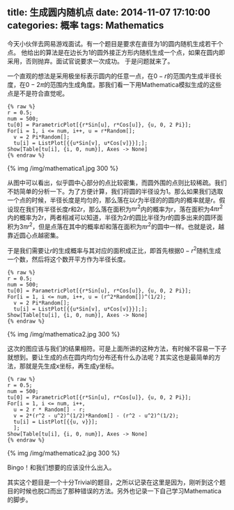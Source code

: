 title: 生成圆内随机点
date: 2014-11-07 17:10:00
categories: 概率
tags: Mathematics
---

今天小伙伴去网易游戏面试。有一个题目是要求在直径为1的圆内随机生成若干个点。
他给出的算法是在边长为1的圆外接正方形内随机生成一个点，如果在圆内即采用，否则抛弃。面试官说要求一次成功。
于是问题就来了。

一个直观的想法是采用极坐标表示圆内的任意一点，在$0-r$的范围内生成半径长度，在$0-2\pi$的范围内生成角度。那我们看一下用Mathematica模拟生成的这些点是不是符合直觉呢。


```
{% raw %} 
r = 0.5;
num = 500;
tu[0] = ParametricPlot[{r*Sin[u], r*Cos[u]}, {u, 0, 2 Pi}];
For[i = 1, i <= num, i++, u = r*Random[];
  v = 2 Pi*Random[];
  tu[i] = ListPlot[{{u*Sin[v], u*Cos[v]}}];];
Show[Table[tu[i], {i, 0, num}], Axes -> None]
{% endraw %}
```
<!-- more -->

{% img /img/mathematica1.jpg 300 %}

从图中可以看出，似乎圆中心部分的点比较密集，而圆外围的点则比较稀疏。我们不妨简单的分析一下。为了方便计算，我们将圆的半径设为1。那么如果我们选取一个点的时候，半径长度是均匀的，那么落在以$r$为半径的的圆内的概率就是$r$。假设现在我们有半径长度$r$和$2r$，那么落在面积为$\pi r^2$内的概率为r，落在面积为$4\pi r^2$内的概率为2r，两者相减可以知道，半径为$2r$的圆比半径为$r$的圆多出来的圆环面积为$3\pi r^2$，但是点落在其中的概率却和落在面积为$\pi r^2$的圆中一样。也就是说，越靠近圆心点越密集。

于是我们需要让$r$的生成概率与其对应的面积成正比，即首先根据$0-r^2$随机生成一个数，然后将这个数开平方作为半径长度。

```
{% raw %} 
r = 0.5;
num = 500;
tu[0] = ParametricPlot[{r*Sin[u], r*Cos[u]}, {u, 0, 2 Pi}];
For[i = 1, i <= num, i++, u = (r^2*Random[])^(1/2);
  v = 2 Pi*Random[];
  tu[i] = ListPlot[{{u*Sin[v], u*Cos[v]}}];];
Show[Table[tu[i], {i, 0, num}], Axes -> None]
{% endraw %}
```

{% img /img/mathematica2.jpg 300 %}

这次的图应该与我们的结果相符。可是上面所讲的这种方法，有时候不容易一下子就想到。要让生成的点在圆内均匀分布还有什么办法呢？其实这也是最简单的方法，那就是先生成x坐标，再生成y坐标。


```
{% raw %} 
r = 0.5;
num = 500;
tu[0] = ParametricPlot[{r*Sin[u], r*Cos[u]}, {u, 0, 2 Pi}];
For[i = 1, i <= num, i++,
  u = 2 r * Random[] - r;
  v = 2*(r^2 - u^2)^(1/2)*Random[] - (r^2 - u^2)^(1/2);
  tu[i] = ListPlot[{{u, v}}];
  ];
Show[Table[tu[i], {i, 0, num}], Axes -> None]
{% endraw %}
```

{% img /img/mathematica2.jpg 300 %}

Bingo！和我们想要的应该没什么出入。

其实这个题目是一个十分Trivial的题目，之所以记录在这里是因为，刚听到这个题目的时候也脱口而出了那种错误的方法。另外也记录一下自己学习Mathematica的脚步。